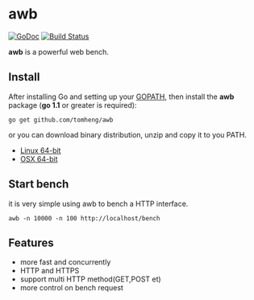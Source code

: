 # awb
[![GoDoc](http://godoc.org/github.com/tomheng/awb?status.svg)](http://godoc.org/github.com/tomheng/awb) [![Build Status](https://travis-ci.org/tomheng/awb.svg)](https://travis-ci.org/tomheng/awb)

**awb** is a powerful web bench.

## Install 

After installing Go and setting up your [GOPATH](http://golang.org/doc/code.html#GOPATH), then install the **awb** package (**go 1.1** or greater is required):
~~~
go get github.com/tomheng/awb
~~~

or you can download binary distribution, unzip and copy it to you PATH.

* [Linux 64-bit](http://blog.webfuns.net/awb-linux-64.zip)
* [OSX 64-bit](http://blog.webfuns.net/awb-osx-64.zip)

## Start bench

it is very simple using awb to bench a HTTP interface.

~~~
awb -n 10000 -n 100 http://localhost/bench
~~~

## Features

* more fast and concurrently
* HTTP and HTTPS
* support multi HTTP method(GET,POST et)
* more control on bench request
